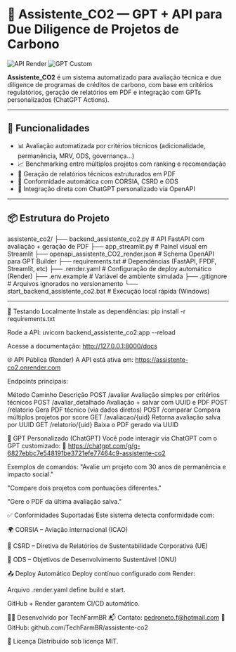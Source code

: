 # 🧠 Assistente_CO2 — GPT + API para Due Diligence de Projetos de Carbono

![API Render](https://img.shields.io/badge/API%20Status-online-brightgreen?style=flat-square)
![GPT Custom](https://img.shields.io/badge/GPT%20Custom-integrado-blueviolet?style=flat-square)

**Assistente_CO2** é um sistema automatizado para avaliação técnica e due diligence de programas de créditos de carbono, com base em critérios regulatórios, geração de relatórios em PDF e integração com GPTs personalizados (ChatGPT Actions).

---

## 🚀 Funcionalidades

- 📊 Avaliação automatizada por critérios técnicos (adicionalidade, permanência, MRV, ODS, governança...)
- 📈 Benchmarking entre múltiplos projetos com ranking e recomendação
- 📄 Geração de relatórios técnicos estruturados em PDF
- 🔐 Conformidade automática com CORSIA, CSRD e ODS
- 🤖 Integração direta com ChatGPT personalizado via OpenAPI

---

## 📦 Estrutura do Projeto

assistente_co2/
├── backend_assistente_co2.py        # API FastAPI com avaliação + geração de PDF
├── app_streamlit.py                 # Painel visual em Streamlit
├── openapi_assistente_CO2_render.json # Schema OpenAPI para GPT Builder
├── requirements.txt                 # Dependências (FastAPI, FPDF, Streamlit, etc)
├── .render.yaml                     # Configuração de deploy automático (Render)
├── .env.example                     # Variável de ambiente simulada
├── .gitignore                       # Arquivos ignorados no versionamento
└── start_backend_assistente_co2.bat # Execução local rápida (Windows)

---

🧪 Testando Localmente
Instale as dependências:
pip install -r requirements.txt

Rode a API:
uvicorn backend_assistente_co2:app --reload

Acesse a documentação:
http://127.0.0.1:8000/docs

🌐 API Pública (Render)
A API está ativa em:
https://assistente-co2.onrender.com

Endpoints principais:

Método	Caminho	Descrição
POST	/avaliar	Avaliação simples por critérios técnicos
POST	/avaliar_detalhado	Avaliação + salvar com UUID e PDF
POST	/relatorio	Gera PDF técnico (via dados diretos)
POST	/comparar	Compara múltiplos projetos por score
GET	/avaliacao/{uid}	Retorna avaliação salva por UUID
GET	/relatorio/{uid}	Baixa o PDF gerado via UUID

🤖 GPT Personalizado (ChatGPT)
Você pode interagir via ChatGPT com o GPT customizado:
🔗 https://chatgpt.com/g/g-6827ebbc7e548191be3721efe77464c9-assistente-co2

Exemplos de comandos:
"Avalie um projeto com 30 anos de permanência e impacto social."

"Compare dois projetos com pontuações diferentes."

"Gere o PDF da última avaliação salva."

✅ Conformidades Suportadas
Este sistema detecta conformidade com:

🌍 CORSIA – Aviação internacional (ICAO)

🏢 CSRD – Diretiva de Relatórios de Sustentabilidade Corporativa (UE)

🎯 ODS – Objetivos de Desenvolvimento Sustentável (ONU)

📤 Deploy Automático
Deploy contínuo configurado com Render:

Arquivo .render.yaml define build e start.

GitHub + Render garantem CI/CD automático.

👨‍💻 Desenvolvido por
TechFarmBR
📬 Contato: pedroneto.f@hotmail.com
🔗 GitHub: github.com/TechFarmBR/assistente-co2

📄 Licença
Distribuído sob licença MIT.

